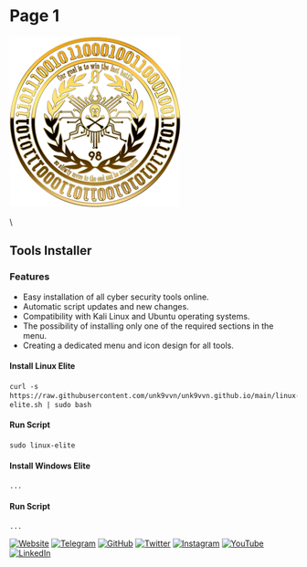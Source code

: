 # Page 1

![Unk9-Logo](https://raw.githubusercontent.com/unk9vvn/unk9vvn.github.io/main/logo.png)

\


## Tools Installer

### Features

* Easy installation of all cyber security tools online.
* Automatic script updates and new changes.
* Compatibility with Kali Linux and Ubuntu operating systems.
* The possibility of installing only one of the required sections in the menu.
* Creating a dedicated menu and icon design for all tools.

#### Install Linux Elite

```
curl -s https://raw.githubusercontent.com/unk9vvn/unk9vvn.github.io/main/linux-elite.sh | sudo bash
```

#### Run Script

```
sudo linux-elite
```

#### Install Windows Elite

```
...
```

#### Run Script

```
...
```

[![Website](https://img.shields.io/badge/Website-000000?style=flat\&logo=google-chrome\&logoColor=white)](https://unk9vvn.com) [![Telegram](https://img.shields.io/badge/Telegram-2CA5E0?style=flat\&logo=telegram\&logoColor=white)](https://t.me/unk9vvn) [![GitHub](https://img.shields.io/badge/GitHub-181717?style=flat\&logo=github\&logoColor=white)](https://github.com/unk9vvn) [![Twitter](https://img.shields.io/badge/Twitter-1DA1F2?style=flat\&logo=twitter\&logoColor=white)](https://twitter.com/unk9vvn) [![Instagram](https://img.shields.io/badge/Instagram-E4405F?style=flat\&logo=instagram\&logoColor=white)](https://instagram.com/unk9vvnx) [![YouTube](https://img.shields.io/badge/YouTube-FF0000?style=flat\&logo=youtube\&logoColor=white)](https://youtube.com/c/unk9vvnx) [![LinkedIn](https://img.shields.io/badge/LinkedIn-0A66C2?style=flat\&logo=linkedin\&logoColor=white)](https://linkedin.com/company/unk9vvn)
